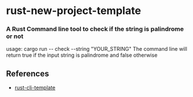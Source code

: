 # rust-new-project-template
### A Rust Command line tool to check if the string is palindrome or not
usage: cargo run -- check --string "YOUR_STRING"
The command line will return true if the input string is palindrome and false otherwise

## References

* [rust-cli-template](https://github.com/kbknapp/rust-cli-template)
